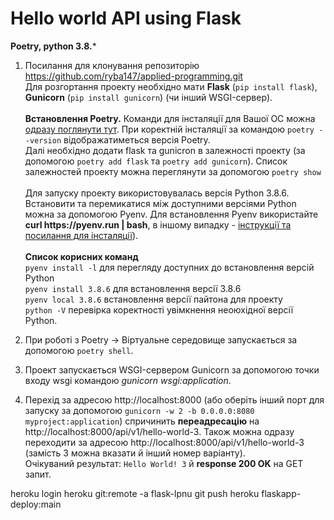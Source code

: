 # Hello world API using Flask
**Poetry, python 3.8.***

1. Посилання для клонування репозиторію https://github.com/ryba147/applied-programming.git <br>
Для розгортання проекту необхідно мати **Flask** (```pip install flask```), **Gunicorn** (```pip install gunicorn```) (чи інший WSGI-сервер).<br><br> **Встановлення Poetry.** Команди для інсталяції для Вашої ОС можна [одразу поглянути тут](https://python-poetry.org/docs/ "Install instructions according to your OS"). При коректній інсталяції за командою ```poetry --version``` відображатиметься версія Poetry. <br> Далі необхідно додати flask та gunicron в залежності проекту (за допомогою ```poetry add flask``` та ```poetry add gunicorn```). Список залежностей проекту можна переглянути за допомогою ```poetry show```<br><br>
Для запуску проекту використовувалась версія Python 3.8.6. Встановити та перемикатися між доступними версіями Python можна за допомогою Pyenv. Для встановлення Pyenv використайте **curl https://<span></span>pyenv.run | bash**, в іншому випадку - [інструкції та посилання для інсталяції](https://github.com/pyenv/pyenv-installer)). <br><br> **Список корисних команд**<br> ```pyenv install -l``` для перегляду доступних до встановлення версій Python <br> ```pyenv install 3.8.6``` для встановлення версії 3.8.6 <br> ```pyenv local 3.8.6``` встановлення версії пайтона для проекту<br> ```python -V``` перевірка коректності увімкнення неоюхідної версії Python. 

2. При роботі з Poetry -> Віртуальне середовище запускається за допомогою ```poetry shell```. <br>
3. Проект запускається WSGI-сервером Gunicorn за допомогою точки входу wsgi командою *gunicorn wsgi:application*.  
4. Перехід за адресою http://localhost:8000 (або оберіть інший порт для запуску за допомогою ```gunicorn -w 2 -b 0.0.0.0:8080 myproject:application```) спричинить **переадресацію** на http://localhost:8000/api/v1/hello-world-3. Також можна одразу переходити за адресою http://localhost:8000/api/v1/hello-world-3 (замість 3 можна вказати й інший номер варіанту). <br>
Очікуваний результат: ```Hello World! 3``` й **response 200 OK** на GET запит.

heroku login
heroku git:remote -a flask-lpnu
git push heroku flaskapp-deploy:main